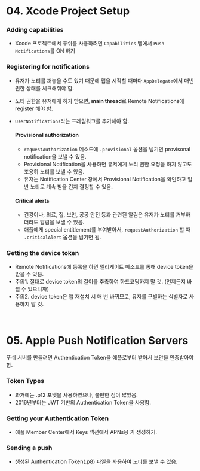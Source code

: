 # 04. Xcode Project Setup

### Adding capabilities
- Xcode 프로젝트에서 푸쉬를 사용하려면 `Capabilities` 탭에서 `Push Notifications`를 ON 하기

### Registering for notifications
- 유저가 노티를 꺼놓을 수도 있기 때문에 앱을 시작할 때마다 `AppDelegate`에서 매번 권한 상태를 체크해줘야 함.
- 노티 권한을 유저에게 허가 받으면, **main thread**로 Remote Notifications에 register 해야 함.
- `UserNotifications`라는 프레임워크를 추가해야 함.

  #### Provisional authorization
    - `requestAuthorization` 메소드에 `.provisional` 옵션을 넘기면 provisonal notification을 보낼 수 있음.
    - Provisional Notification을 사용하면 유저에게 노티 권한 요청을 하지 않고도 조용히 노티를 보낼 수 있음.
    - 유저는 Notification Center 창에서 Provisional Notification을 확인하고 일반 노티로 계속 받을 건지 결정할 수 있음.

  #### Critical alerts
    - 건강이나, 의료, 집, 보안, 공공 안전 등과 관련된 알림은 유저가 노티를 거부하더라도 알림을 보낼 수 있음.
    - 애플에게 special entitlement를 부여받아서, `requestAuthorization` 할 때 `.criticalAlert` 옵션을 넘기면 됨.

### Getting the device token
- Remote Notifications에 등록을 하면 델리게이트 메소드를 통해 device token을 받을 수 있음.
- 주의1. 절대로 device token의 길이를 추측하여 하드코딩하지 말 것. (언제든지 바뀔 수 있으니까)
- 주의2. device token은 앱 재설치 시 매 번 바뀌므로, 유저를 구별하는 식별자로 사용하지 말 것.



<BR>

# 05. Apple Push Notification Servers

푸쉬 서버를 만들려면 Authentication Token을 애플로부터 받아서 보안을 인증받아야 함.

### Token Types
- 과거에는 .p12 포맷을 사용하였으나, 불편한 점이 많았음.
- 2016년부터는 JWT 기반의 Authentication Token을 사용함.

### Getting your Authentication Token
- 애플 Member Center에서 Keys 섹션에서 APNs용 키 생성하기.

### Sending a push
- 생성된 Authentication Token(.p8) 파일을 사용하여 노티를 보낼 수 있음.

